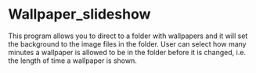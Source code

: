 # Wallpaper_slideshow
This program allows you to direct to a folder with wallpapers and it will set the background to the image files in the folder.
User can select how many minutes a wallpaper is allowed to be in the folder before it is changed, i.e. the length of time a wallpaper is shown.
